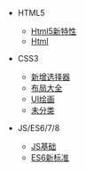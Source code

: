 * HTML5

  * [Html5新特性](HTML5/new.md)
  * [Html](HTML5/html.md)

* CSS3

  * [新增选择器](CSS3/selector.md)
  * [布局大全](CSS3/layout.md)
  * [UI绘画](CSS3/ui.md)
  * [未分类](CSS3/css.md)

* JS/ES6/7/8

  * [JS基础](javascript/js-1.md)
  * [ES6新标准](javascript/js-2.md)


